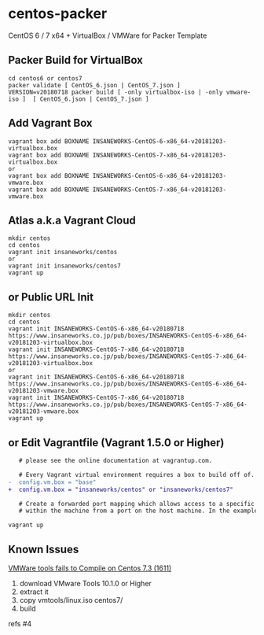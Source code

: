 centos-packer
=============

CentOS 6 / 7 x64 + VirtualBox / VMWare for Packer Template

## Packer Build for VirtualBox

```
cd centos6 or centos7
packer validate [ CentOS_6.json | CentOS_7.json ]
VERSION=v20180718 packer build [ -only virtualbox-iso | -only vmware-iso ]  [ CentOS_6.json | CentOS_7.json ]
```

## Add Vagrant Box

```
vagrant box add BOXNAME INSANEWORKS-CentOS-6-x86_64-v20181203-virtualbox.box
vagrant box add BOXNAME INSANEWORKS-CentOS-7-x86_64-v20181203-virtualbox.box
or
vagrant box add BOXNAME INSANEWORKS-CentOS-6-x86_64-v20181203-vmware.box
vagrant box add BOXNAME INSANEWORKS-CentOS-7-x86_64-v20181203-vmware.box
```

## Atlas a.k.a Vagrant Cloud

```
mkdir centos
cd centos
vagrant init insaneworks/centos
or
vagrant init insaneworks/centos7
vagrant up
```


## or Public URL Init

```
mkdir centos
cd centos
vagrant init INSANEWORKS-CentOS-6-x86_64-v20180718 https://www.insaneworks.co.jp/pub/boxes/INSANEWORKS-CentOS-6-x86_64-v20181203-virtualbox.box
vagrant init INSANEWORKS-CentOS-7-x86_64-v20180718 https://www.insaneworks.co.jp/pub/boxes/INSANEWORKS-CentOS-7-x86_64-v20181203-virtualbox.box
or
vagrant init INSANEWORKS-CentOS-6-x86_64-v20180718 https://www.insaneworks.co.jp/pub/boxes/INSANEWORKS-CentOS-6-x86_64-v20181203-vmware.box
vagrant init INSANEWORKS-CentOS-7-x86_64-v20180718 https://www.insaneworks.co.jp/pub/boxes/INSANEWORKS-CentOS-7-x86_64-v20181203-vmware.box
vagrant up
```

## or Edit Vagrantfile (Vagrant 1.5.0 or Higher)

```diff
   # please see the online documentation at vagrantup.com.

   # Every Vagrant virtual environment requires a box to build off of.
-  config.vm.box = "base"
+  config.vm.box = "insaneworks/centos" or "insaneworks/centos7"

   # Create a forwarded port mapping which allows access to a specific port
   # within the machine from a port on the host machine. In the example below,
```

```
vagrant up
```

## Known Issues

[VMWare tools fails to Compile on Centos 7.3 (1611)](https://communities.vmware.com/message/2637447?tstart=0)

1. download VMware Tools 10.1.0 or Higher
1. extract it
1. copy vmtools/linux.iso centos7/
1. build

refs #4

